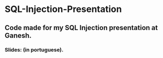 # SQL-Injection-Presentation

## Code made for my SQL Injection presentation at Ganesh.

### Slides:  (in portuguese).